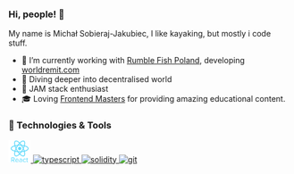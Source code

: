 ### Hi, people! 👋

My name is Michał Sobieraj-Jakubiec, I like kayaking, but mostly i code stuff. 

- 🔭 I’m currently working with [Rumble Fish Poland](https://www.rumblefish.dev/), developing [worldremit.com](https://www.worldremit.com/)
- 💸 Diving deeper into decentralised world
- 🌱 JAM stack enthusiast
- 🎓 Loving [Frontend Masters](https://frontendmasters.com/) for providing amazing educational content.

<h3 align="left">🔧 Technologies & Tools</h3>
<div align="left">
    <a href="https://reactjs.org/" target="_blank"> <img src="https://raw.githubusercontent.com/devicons/devicon/master/icons/react/react-original-wordmark.svg"            alt="react" width="40" height="40"/> </a>
    <a href="https://www.typescriptlang.org/" target="_blank"> <img src="https://upload.wikimedia.org/wikipedia/commons/4/4c/Typescript_logo_2020.svg"                      alt="typescript" width="40" height="40" /> </a>
    <a href="https://soliditylang.org/" target="_blank" style={{background-color: white; border-radius: 50%;}}> <img src="https://soliditylang.org/images/logo.svg" alt="solidity" width="40" height="40" /> </a>
    <a href="https://git-scm.com/" target="_blank"> <img src="https://www.vectorlogo.zone/logos/git-scm/git-scm-icon.svg" alt="git" width="40" height="40"/> </a>
</div>
   
